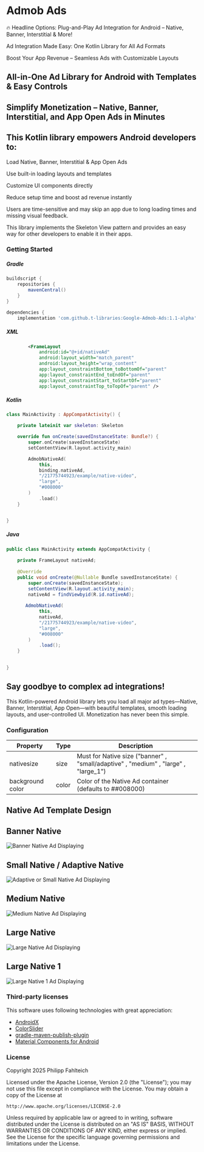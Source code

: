 # Admob Ads

🔥 Headline Options:
Plug-and-Play Ad Integration for Android – Native, Banner, Interstitial & More!

Ad Integration Made Easy: One Kotlin Library for All Ad Formats

Boost Your App Revenue – Seamless Ads with Customizable Layouts

## All-in-One Ad Library for Android with Templates & Easy Controls

## Simplify Monetization – Native, Banner, Interstitial, and App Open Ads in Minutes

## This Kotlin library empowers Android developers to:

Load Native, Banner, Interstitial & App Open Ads

Use built-in loading layouts and templates

Customize UI components directly

Reduce setup time and boost ad revenue instantly

Users are time-sensitive and may skip an app due to long loading times and missing visual feedback. 

This library implements the Skeleton View pattern and provides an easy way for other developers to enable it in their apps. 

### Getting Started

##### Gradle
```gradle
buildscript {
    repositories {
        mavenCentral()
    }
}
```
```gradle
dependencies {
    implementation 'com.github.t-libraries:Google-Admob-Ads:1.1-alpha'
```

##### XML
```xml
        <FrameLayout
            android:id="@+id/nativeAd"
            android:layout_width="match_parent"
            android:layout_height="wrap_content"
            app:layout_constraintBottom_toBottomOf="parent"
            app:layout_constraintEnd_toEndOf="parent"
            app:layout_constraintStart_toStartOf="parent"
            app:layout_constraintTop_toTopOf="parent" />
```

##### Kotlin
```kotlin
class MainActivity : AppCompatActivity() {

    private lateinit var skeleton: Skeleton

    override fun onCreate(savedInstanceState: Bundle?) {
        super.onCreate(savedInstanceState)
        setContentView(R.layout.activity_main)

        AdmobNativeAd(
            this,
            binding.nativeAd,
            "/21775744923/example/native-video",
            "large",
            "#008000"
        )
            .load()
    }


}
```

##### Java
```java
public class MainActivity extends AppCompatActivity {
    
    private FrameLayout nativeAd;
    
    @Override
    public void onCreate(@Nullable Bundle savedInstanceState) {
        super.onCreate(savedInstanceState);
        setContentView(R.layout.activity_main);
        nativeAd = findViewbyid(R.id.nativeAd);
        
       AdmobNativeAd(
            this,
            nativeAd,
            "/21775744923/example/native-video",
            "large",
            "#008000"
        )
            .load();
    }
    

}
```

## Say goodbye to complex ad integrations!
This Kotlin-powered Android library lets you load all major ad types—Native, Banner, Interstitial, App Open—with beautiful templates, smooth loading layouts, and user-controlled UI. Monetization has never been this simple.


### Configuration

| Property                | Type      | Description                                                                                                               |
|-------------------------|-----------|---------------------------------------------------------------------------------------------------------------------------|
| nativesize              | size      | Must for Native size ("banner" , "small/adaptive" , "medium" , "large" , "large_1")   |
| background color        | color     | Color of the Native Ad container (defaults to ##008000)                                                                   |

## Native Ad Template Design

## Banner Native 
<img src="./images/banner.png" alt="Banner Native Ad Displaying">

## Small Native / Adaptive Native
<img src="./images/small.png" alt="Adaptive or Small Native Ad Displaying">

## Medium Native
<img src="./images/medium.png" alt="Medium Native Ad Displaying">

## Large Native
<img src="./images/large.png" alt="Large Native Ad Displaying">

## Large Native 1
<img src="./images/large_1.png" alt="Large Native 1 Ad Displaying">

### Third-party licenses

This software uses following technologies with great appreciation:

* [AndroidX](https://developer.android.com/jetpack/androidx)
* [ColorSlider](https://github.com/naz013/ColorSlider)
* [gradle-maven-publish-plugin](https://github.com/vanniktech/gradle-maven-publish-plugin)
* [Material Components for Android](https://material.io/components)

### License

Copyright 2025 Philipp Fahlteich

Licensed under the Apache License, Version 2.0 (the "License");
you may not use this file except in compliance with the License.
You may obtain a copy of the License at

    http://www.apache.org/licenses/LICENSE-2.0

Unless required by applicable law or agreed to in writing, software
distributed under the License is distributed on an "AS IS" BASIS,
WITHOUT WARRANTIES OR CONDITIONS OF ANY KIND, either express or implied.
See the License for the specific language governing permissions and
limitations under the License.

<img src="./images/android.png" alt=""> 
